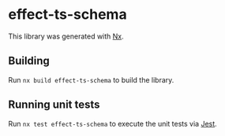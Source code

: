 # effect-ts-schema

This library was generated with [Nx](https://nx.dev).

## Building

Run `nx build effect-ts-schema` to build the library.

## Running unit tests

Run `nx test effect-ts-schema` to execute the unit tests via [Jest](https://jestjs.io).
